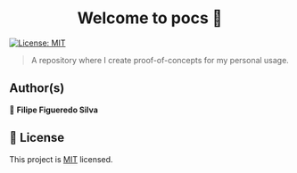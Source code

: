 <h1 align="center">Welcome to pocs 👋</h1>
<p>
  <a href="LICENSE.md" target="_blank">
    <img alt="License: MIT" src="https://img.shields.io/badge/License-MIT-blue.svg" />
  </a>
</p>

> A repository where I create proof-of-concepts for my personal usage.

## Author(s)

👤 **Filipe Figueredo Silva**

## 📝 License

This project is [MIT](LICENSE.md) licensed.
